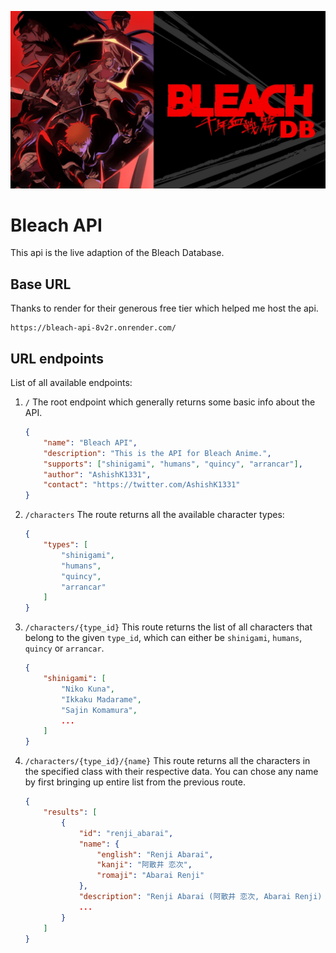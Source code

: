 ![Bleach Banner](banner.png "Banner")

# Bleach API

This api is the live adaption of the Bleach Database.

## Base URL
Thanks to render for their generous free tier which helped me host the api.
```
https://bleach-api-8v2r.onrender.com/
```

## URL endpoints
List of all available endpoints:

1. `/`
	The root endpoint which generally returns some basic info about the API.
	```json
	{
    	"name": "Bleach API",
    	"description": "This is the API for Bleach Anime.",
    	"supports": ["shinigami", "humans", "quincy", "arrancar"],
    	"author": "AshishK1331",
    	"contact": "https://twitter.com/AshishK1331"
    }
	```

2. `/characters`
	The route returns all the available character types:
	```json
	{
		"types": [
			"shinigami",
			"humans",
			"quincy",
			"arrancar"
		]
	}
	```

3. `/characters/{type_id}`
	This route returns the list of all characters that belong to the given `type_id`, which can either be `shinigami`, `humans`, `quincy` or `arrancar`.
	```json
	{
		"shinigami": [
			"Niko Kuna",
			"Ikkaku Madarame",
			"Sajin Komamura",
			...
		]
	}
	```

4. `/characters/{type_id}/{name}`
	This route returns all the characters in the specified class with their respective data. You can chose any name by first bringing up entire list from the previous route.
	```json
	{
		"results": [
			{
				"id": "renji_abarai",
				"name": {
					"english": "Renji Abarai",
					"kanji": "阿散井 恋次",
					"romaji": "Abarai Renji"
				},
				"description": "Renji Abarai (阿散井 恋次, Abarai Renji) is the lieutenant of the 6th Division under Captain Byakuya Kuchiki and is married to Rukia Kuchiki. He formerly served as the 6th Seat of the 11th Division under Kenpachi Zaraki. Renji has brown eyes and long crimson hair, which is usually kept in a high ponytail. As a child, Renji's hairline was leveled. Later, he styled it in a large widow's-peak.",
				...
			}
		]
	}
	```
